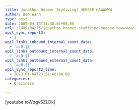 ```yaml
---
title: Jonathon Hosmer Skydiving! HEEEEE HAWWWWW
author: Ben Wann
type: post
date: 2009-04-15T13:48:04+00:00
url: /2009/04/15/jonathon-hosmer-skydiving-heeeee-hawwwww/
wpil_sync_report3:
  - 1
wpil_links_inbound_internal_count_data:
  - 'a:0:{}'
wpil_links_outbound_internal_count_data:
  - 'a:0:{}'
wpil_links_outbound_external_count_data:
  - 'a:0:{}'
wpil_sync_report2_time:
  - 2023-01-04T23:31:48+00:00
categories:
  - Craziness

---
```

[youtube toWpgv5ZLDk]